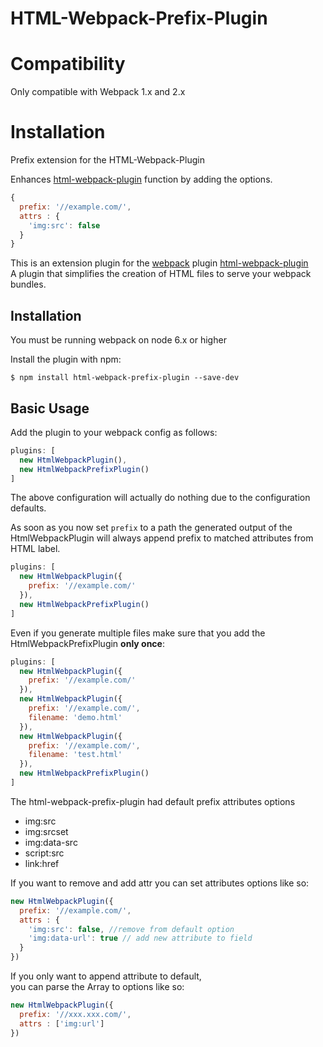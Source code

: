 HTML-Webpack-Prefix-Plugin
==========================

Compatibility
=============

Only compatible with Webpack 1.x and 2.x

Installation
============

Prefix extension for the HTML-Webpack-Plugin

Enhances [html-webpack-plugin](https://github.com/ampedandwired/html-webpack-plugin) function by adding the options.
```javascript
{
  prefix: '//example.com/', 
  attrs : { 
    'img:src': false 
  } 
}
```


This is an extension plugin for the [webpack](http://webpack.github.io) plugin [html-webpack-plugin](https://github.com/ampedandwired/html-webpack-plugin)  
A plugin that simplifies the creation of HTML files to serve your webpack bundles.

Installation
------------
You must be running webpack on node 6.x or higher

Install the plugin with npm:
```shell
$ npm install html-webpack-prefix-plugin --save-dev
```

Basic Usage
-----------
Add the plugin to your webpack config as follows:

```javascript
plugins: [
  new HtmlWebpackPlugin(),
  new HtmlWebpackPrefixPlugin()
]  
```
The above configuration will actually do nothing due to the configuration defaults.  


As soon as you now set `prefix` to a path the generated output of the HtmlWebpackPlugin will always append prefix to matched attributes from HTML label. 
```javascript
plugins: [
  new HtmlWebpackPlugin({
    prefix: '//example.com/'
  }),
  new HtmlWebpackPrefixPlugin()
]  
```

Even if you generate multiple files make sure that you add the HtmlWebpackPrefixPlugin **only once**:
```javascript
plugins: [
  new HtmlWebpackPlugin({
    prefix: '//example.com/'
  }),
  new HtmlWebpackPlugin({
    prefix: '//example.com/',
    filename: 'demo.html'
  }),
  new HtmlWebpackPlugin({
    prefix: '//example.com/',
    filename: 'test.html'
  }),
  new HtmlWebpackPrefixPlugin()
]  
```

The html-webpack-prefix-plugin had default prefix attributes options   
  - img:src
  - img:srcset
  - img:data-src
  - script:src
  - link:href     

If you want to remove and add attr you can set attributes options like so:

```javascript
new HtmlWebpackPlugin({
  prefix: '//example.com/',
  attrs : {
    'img:src': false, //remove from default option
    'img:data-url': true // add new attribute to field
  }
})
```

If you only want to append attribute to default,  
you can parse the Array to options like so:

```javascript
new HtmlWebpackPlugin({
  prefix: '//xxx.xxx.com/',
  attrs : ['img:url']
})
```

